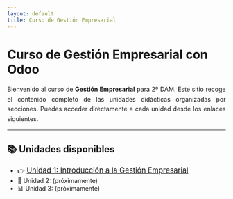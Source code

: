 ```yaml
---
layout: default
title: Curso de Gestión Empresarial
---
```


<style>
p {
    text-align: justify;
    line-height: 1.6;
}
a {
    font-size: 1.2em;
}
</style>

# Curso de Gestión Empresarial con Odoo

<p>
Bienvenido al curso de <strong>Gestión Empresarial</strong> para 2º DAM. Este sitio recoge el contenido completo de las unidades didácticas organizadas por secciones. Puedes acceder directamente a cada unidad desde los enlaces siguientes.
</p>

---

## 📚 Unidades disponibles

- 👉 [Unidad 1: Introducción a la Gestión Empresarial](./UD1/)
- 🧩 Unidad 2: (próximamente)
- 📊 Unidad 3: (próximamente)
